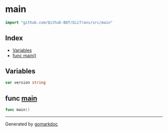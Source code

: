 <!-- Code generated by gomarkdoc. DO NOT EDIT -->

# main

```go
import "github.com/Qithub-BOT/QiiTrans/src/main"
```

## Index

- [Variables](<#variables>)
- [func main\(\)](<#main>)


## Variables

<a name="version"></a>

```go
var version string
```

<a name="main"></a>
## func [main](<https://github.com/Qithub-BOT/QiiTrans/blob/main/src/main/main.go#L10>)

```go
func main()
```



------

Generated by [gomarkdoc](<https://github.com/princjef/gomarkdoc>)
